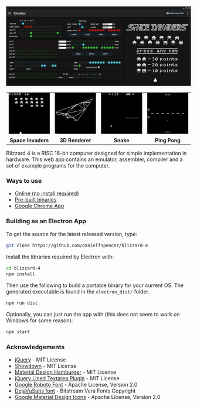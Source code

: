 ![Screenshot of emulator](/assets/screenshots/emulator.png?raw=true)

<table><tr>
  <td width="25%"><img src="/assets/screenshots/space_invaders.gif?raw=true"></td>
  <td width="25%"><img src="/assets/screenshots/3d_render.gif?raw=true"></td>
  <td width="25%"><img src="/assets/screenshots/snake.gif?raw=true"></td>
  <td width="25%"><img src="/assets/screenshots/ping_pong.gif?raw=true"></td>
</tr><tr>
  <td align="center"><b>Space Invaders</b></td>
  <td align="center"><b>3D Renderer</b></td>
  <td align="center"><b>Snake</b></td>
  <td align="center"><b>Ping Pong</b></td>
</tr></table>

Blizzard 4 is a RISC 16-bit computer designed for simple implementation in hardware. This web app contains an emulator, assembler, compiler and a set of example programs for the computer.

### Ways to use
* [Online (no install required)](https://danielfspencer.github.io/blizzard-4/)
* [Pre-built binaries](https://github.com/danielfspencer/blizzard-4/releases/latest)
* [Google Chrome App](https://chrome.google.com/webstore/detail/blizzard-4/objgfaegobaokaihpdlnaifgkmkbgbaf)

### Building as an Electron App
To get the source for the latest released version, type:

```bash
git clone https://github.com/danielfspencer/blizzard-4
```

Install the libraries required by Electron with:
```bash
cd blizzard-4
npm install
```

Then use the following to build a portable binary for your current OS. The generated executable is found in the ```electron_dist/``` folder.

```bash
npm run dist
```

Optionally, you can just run the app with (this does not seem to work on Windows for some reason):

```bash
npm start
```

### Acknowledgements
* [jQuery](http://jquery.com/) - MIT License
* [Showdown](https://github.com/showdownjs/showdown) - MIT License
* [Material Design Hamburger](https://github.com/chrisdwheatley/material-design-hamburger) - MIT License
* [jQuery Lined Textarea Plugin](http://alan.blog-city.com/jquerylinedtextarea.htm) - MIT License
* [Google Roboto Font](https://fonts.google.com/specimen/Roboto) - Apache License, Version 2.0
* [DejaVuSans font](https://dejavu-fonts.github.io/) - Bitstream Vera Fonts Copyright
* [Google Material Design Icons](https://github.com/google/material-design-icons) - Apache License, Version 2.0
